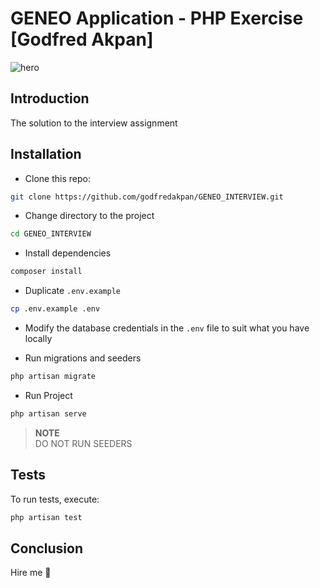# GENEO Application - PHP Exercise [Godfred Akpan]

![hero](https://res.cloudinary.com/archer/image/upload/v1621177126/Screen_Shot_2021-05-16_at_3.56.47_PM.png)

## Introduction

The solution to the interview assignment

## Installation

* Clone this repo:

```bash
git clone https://github.com/godfredakpan/GENEO_INTERVIEW.git
```

* Change directory to the project

```bash
cd GENEO_INTERVIEW
```

* Install dependencies

```bash
composer install
```

* Duplicate `.env.example`

```bash
cp .env.example .env
```

* Modify the database credentials in the `.env` file to suit what you have locally

* Run migrations and seeders

```bash
php artisan migrate
```

* Run Project

```bash
php artisan serve
```


>**NOTE**<br/>
> DO NOT RUN SEEDERS

## Tests

To run tests, execute:

```bash
php artisan test
```

## Conclusion

Hire me 🙂
